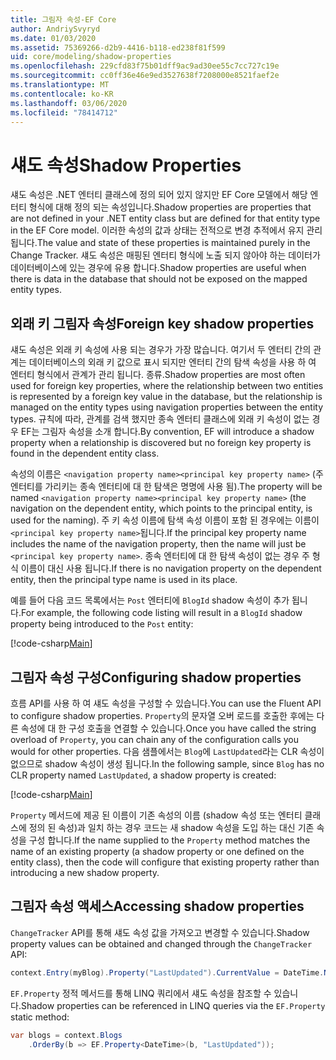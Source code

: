 ```yaml
---
title: 그림자 속성-EF Core
author: AndriySvyryd
ms.date: 01/03/2020
ms.assetid: 75369266-d2b9-4416-b118-ed238f81f599
uid: core/modeling/shadow-properties
ms.openlocfilehash: 229cfd83f75b01dff9ac9ad30ee55c7cc727c19e
ms.sourcegitcommit: cc0ff36e46e9ed3527638f7208000e8521faef2e
ms.translationtype: MT
ms.contentlocale: ko-KR
ms.lasthandoff: 03/06/2020
ms.locfileid: "78414712"
---
```

# <a name="shadow-properties"></a><span data-ttu-id="99e4f-102">섀도 속성</span><span class="sxs-lookup"><span data-stu-id="99e4f-102">Shadow Properties</span></span>

<span data-ttu-id="99e4f-103">섀도 속성은 .NET 엔터티 클래스에 정의 되어 있지 않지만 EF Core 모델에서 해당 엔터티 형식에 대해 정의 되는 속성입니다.</span><span class="sxs-lookup"><span data-stu-id="99e4f-103">Shadow properties are properties that are not defined in your .NET entity class but are defined for that entity type in the EF Core model.</span></span> <span data-ttu-id="99e4f-104">이러한 속성의 값과 상태는 전적으로 변경 추적에서 유지 관리 됩니다.</span><span class="sxs-lookup"><span data-stu-id="99e4f-104">The value and state of these properties is maintained purely in the Change Tracker.</span></span> <span data-ttu-id="99e4f-105">섀도 속성은 매핑된 엔터티 형식에 노출 되지 않아야 하는 데이터가 데이터베이스에 있는 경우에 유용 합니다.</span><span class="sxs-lookup"><span data-stu-id="99e4f-105">Shadow properties are useful when there is data in the database that should not be exposed on the mapped entity types.</span></span>

## <a name="foreign-key-shadow-properties"></a><span data-ttu-id="99e4f-106">외래 키 그림자 속성</span><span class="sxs-lookup"><span data-stu-id="99e4f-106">Foreign key shadow properties</span></span>

<span data-ttu-id="99e4f-107">섀도 속성은 외래 키 속성에 사용 되는 경우가 가장 많습니다. 여기서 두 엔터티 간의 관계는 데이터베이스의 외래 키 값으로 표시 되지만 엔터티 간의 탐색 속성을 사용 하 여 엔터티 형식에서 관계가 관리 됩니다. 종류.</span><span class="sxs-lookup"><span data-stu-id="99e4f-107">Shadow properties are most often used for foreign key properties, where the relationship between two entities is represented by a foreign key value in the database, but the relationship is managed on the entity types using navigation properties between the entity types.</span></span> <span data-ttu-id="99e4f-108">규칙에 따라, 관계를 검색 했지만 종속 엔터티 클래스에 외래 키 속성이 없는 경우 EF는 그림자 속성을 소개 합니다.</span><span class="sxs-lookup"><span data-stu-id="99e4f-108">By convention, EF will introduce a shadow property when a relationship is discovered but no foreign key property is found in the dependent entity class.</span></span>

<span data-ttu-id="99e4f-109">속성의 이름은 `<navigation property name><principal key property name>` (주 엔터티를 가리키는 종속 엔터티에 대 한 탐색은 명명에 사용 됨).</span><span class="sxs-lookup"><span data-stu-id="99e4f-109">The property will be named `<navigation property name><principal key property name>` (the navigation on the dependent entity, which points to the principal entity, is used for the naming).</span></span> <span data-ttu-id="99e4f-110">주 키 속성 이름에 탐색 속성 이름이 포함 된 경우에는 이름이 `<principal key property name>`됩니다.</span><span class="sxs-lookup"><span data-stu-id="99e4f-110">If the principal key property name includes the name of the navigation property, then the name will just be `<principal key property name>`.</span></span> <span data-ttu-id="99e4f-111">종속 엔터티에 대 한 탐색 속성이 없는 경우 주 형식 이름이 대신 사용 됩니다.</span><span class="sxs-lookup"><span data-stu-id="99e4f-111">If there is no navigation property on the dependent entity, then the principal type name is used in its place.</span></span>

<span data-ttu-id="99e4f-112">예를 들어 다음 코드 목록에서는 `Post` 엔터티에 `BlogId` shadow 속성이 추가 됩니다.</span><span class="sxs-lookup"><span data-stu-id="99e4f-112">For example, the following code listing will result in a `BlogId` shadow property being introduced to the `Post` entity:</span></span>

[!code-csharp[Main](../../../samples/core/Modeling/Conventions/ShadowForeignKey.cs?name=Conventions&highlight=21-23)]

## <a name="configuring-shadow-properties"></a><span data-ttu-id="99e4f-113">그림자 속성 구성</span><span class="sxs-lookup"><span data-stu-id="99e4f-113">Configuring shadow properties</span></span>

<span data-ttu-id="99e4f-114">흐름 API를 사용 하 여 섀도 속성을 구성할 수 있습니다.</span><span class="sxs-lookup"><span data-stu-id="99e4f-114">You can use the Fluent API to configure shadow properties.</span></span> <span data-ttu-id="99e4f-115">`Property`의 문자열 오버 로드를 호출한 후에는 다른 속성에 대 한 구성 호출을 연결할 수 있습니다.</span><span class="sxs-lookup"><span data-stu-id="99e4f-115">Once you have called the string overload of `Property`, you can chain any of the configuration calls you would for other properties.</span></span> <span data-ttu-id="99e4f-116">다음 샘플에서는 `Blog`에 `LastUpdated`라는 CLR 속성이 없으므로 shadow 속성이 생성 됩니다.</span><span class="sxs-lookup"><span data-stu-id="99e4f-116">In the following sample, since `Blog` has no CLR property named `LastUpdated`, a shadow property is created:</span></span>

[!code-csharp[Main](../../../samples/core/Modeling/FluentAPI/ShadowProperty.cs?name=ShadowProperty&highlight=8)]

<span data-ttu-id="99e4f-117">`Property` 메서드에 제공 된 이름이 기존 속성의 이름 (shadow 속성 또는 엔터티 클래스에 정의 된 속성)과 일치 하는 경우 코드는 새 shadow 속성을 도입 하는 대신 기존 속성을 구성 합니다.</span><span class="sxs-lookup"><span data-stu-id="99e4f-117">If the name supplied to the `Property` method matches the name of an existing property (a shadow property or one defined on the entity class), then the code will configure that existing property rather than introducing a new shadow property.</span></span>

## <a name="accessing-shadow-properties"></a><span data-ttu-id="99e4f-118">그림자 속성 액세스</span><span class="sxs-lookup"><span data-stu-id="99e4f-118">Accessing shadow properties</span></span>

<span data-ttu-id="99e4f-119">`ChangeTracker` API를 통해 섀도 속성 값을 가져오고 변경할 수 있습니다.</span><span class="sxs-lookup"><span data-stu-id="99e4f-119">Shadow property values can be obtained and changed through the `ChangeTracker` API:</span></span>

``` csharp
context.Entry(myBlog).Property("LastUpdated").CurrentValue = DateTime.Now;
```

<span data-ttu-id="99e4f-120">`EF.Property` 정적 메서드를 통해 LINQ 쿼리에서 섀도 속성을 참조할 수 있습니다.</span><span class="sxs-lookup"><span data-stu-id="99e4f-120">Shadow properties can be referenced in LINQ queries via the `EF.Property` static method:</span></span>

``` csharp
var blogs = context.Blogs
    .OrderBy(b => EF.Property<DateTime>(b, "LastUpdated"));
```
